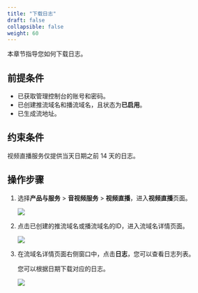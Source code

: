 ```yaml
---
title: "下载日志"
draft: false
collapsible: false
weight: 60
---
```


本章节指导您如何下载日志。

## 前提条件

- 已获取管理控制台的账号和密码。
- 已创建推流域名和播流域名，且状态为**已启用**。
- 已生成流地址。

## 约束条件

视频直播服务仅提供当天日期之前 14 天的日志。

## 操作步骤

1. 选择**产品与服务** > **音视频服务** > **视频直播**，进入**视频直播**页面。

   ![](../../_images/qs_app_list.png)

2. 点击已创建的推流域名或播流域名的ID，进入流域名详情页面。

   ![](../../_images/um_doname_details.png)

3. 在流域名详情页面右侧窗口中，点击**日志**，您可以查看日志列表。

   您可以根据日期下载对应的日志。

   ![](../../_images/um_download_log.png)



